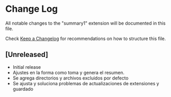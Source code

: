 # Change Log

All notable changes to the "summary1" extension will be documented in this file.

Check [Keep a Changelog](http://keepachangelog.com/) for recommendations on how to structure this file.

## [Unreleased]

- Initial release
- Ajustes en la forma como toma y genera el resumen.
- Se agrega directorios y archivos excluidos por defecto
- Se ajusta y soluciona problemas de actualizaciones de extensiones y guardado